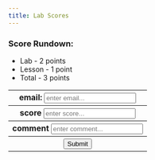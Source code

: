 ```yaml
---
title: Lab Scores
---
```


### Score Rundown:

- Lab - 2 points
- Lesson - 1 point
- Total - 3 points


<html>
  <div id="scores">
  </div>
  <div id="scoringInput">
  <table id="gradesInput">
  <tr>
  <th>
  <span>email:</span>
  <input
  autocomplete="off"
  type="email"
  id="email"
  name="email"
  placeholder="enter email..."
  />
  </th>
  </tr>
  <tr>
  <th>
  <span>score</span>
  <input
  autocomplete="off"
  type="text"
  id="score"
  name="score"
  placeholder="enter score..."
  />
  </th>
  </tr>
  <tr>
  <th>
  <span>comment</span>
  <input
  autocomplete="off"
  type="text"
  id="comment"
  name="comment"
  placeholder="enter comment..."
  />
  </th>
  </tr>
  <tr>
  <th>
  <button
  class="btn"
  type="submit"
  value="Submit"
  onclick="submitScore();"
  >
  Submit
  </button>
  </th>
  </tr>
  </table>
  </div>
</html>

<script>
    if(sessionStorage.getItem("role") == "ROLE_ADMIN"){
      document.getElementById("gradesInput").style.display = "none";
    } else if (sessionStorage.getItem("role") == null || sessionStorage.getItem("role") == "ROLE_USER"){
      document.getElementById("gradesInput").style.display = "block";
    } else {
      document.getElementById("gradesInput").style.display = "block";
    }

    // submit scores of user (TODO: can put inputs into table)
    function submitScore(){
      var emailValue = document.getElementById("email").value;
      var scoreValue = document.getElementById("email").value;
      var commentValue = document.getElementById("comment").value;
      var assignmentName = "homework";

      console.log(emailValue);
      console.log(scoreValue);
      console.log(commentValue);

      var myHeaders = new Headers();
        myHeaders.append("Content-Type", "application/json");

      var data = { email: emailValue, assignment: assignmentName, score: scoreValue, comment: commentValue };

      var requestOptions = {
        method: 'POST',
        headers: myHeaders,
        mode: 'cors',
        cache: 'default', 
        credentials: 'include',
        redirect: 'manual',
        body: JSON.stringify(data)
      };

      fetch(
        "https://abopsc-backend.dontntntnt.de/api/grading/updateGrade",
        requestOptions
      )
        .then((response) => response.text())
        .then((text) => {
          console.log(text);
          window.location.href = "https://deimie.github.io/temp/pages/scoringtemp.html";
        })
        .catch((error) => console.log("error", error));

    }

    // iterates through array and creates tr's and td's for each index
    function makeTableHTML(people) {
        var result = "<table>";
        result += "<thead><tr><th>Name</th><th>Score</th><th>Comment</th></thead><tbody>";
        // Create header row. Better way to do this?
        //for (var i = 0; i < array.length; i++) {
        for (var i = people.length-1; i > 0; i--) {
            result += "<tr>";
            for (var j = 1; j < people[i].length; j++) {
                result += "<td>"+ people[i][j]+"</td>";   
            }   
            result += "</tr>";
        }   
        result += "</tbody></table>";
        document.getElementById("scores").innerHTML = result;
    }
    // makeTableHTML(people);

    const url = "https://abopsc-backend.dontntntnt.de";

    async function initializeTable() {
        var myHeaders = new Headers();
        myHeaders.append("Content-Type", "application/json");

        var requestOptions = {
          method: 'GET',
          headers: myHeaders,
          mode: 'cors',
          cache: 'default', 
          credentials: 'include',
          redirect: 'manual',
        };

        var objects = [["id","name", "email", "homeworkScore", "comment"]];

        try{
          const response = await fetch(
            url + `/api/person/all`, requestOptions
          );
          
          const data = await response.json();
          console.log(data);

          for (var i in data) {
            var person = data[i];
            if(person.roles[0].name == 'ROLE_USER'){
              console.log(person.name);
              console.log(person.email);

              var requestOptions2 = {
                  method: 'POST',
                  headers: myHeaders,
                  mode: 'cors',
                  cache: 'default', 
                  credentials: 'include',
                  redirect: 'manual',
                  body: JSON.stringify({ email: person.email })
                };  
            
                const response2 = await fetch(url + '/api/grading/grades', requestOptions2);
                const data2 = await response2.json();
                  for (var j in data2){
                    var grade = data2[j];
                    var personGradeArray = [];
                    personGradeArray.push(grade.id);
                    personGradeArray.push(grade.person.name);
                    personGradeArray.push(grade.person.email);
                    personGradeArray.push(grade.points.toString());
                    personGradeArray.push(grade.comment)
                    console.log(personGradeArray);
                    objects.push(personGradeArray);
                  }              
              }
            }    
      } catch {
        console.log("failed"); // probably can pass through response
      }

        console.log(objects);
        return objects;
    }

    async function userTable(){
      var myHeaders = new Headers();
      myHeaders.append("Content-Type", "application/json");

      var requestOptions2 = {
        method: 'POST',
        headers: myHeaders,
        mode: 'cors',
        cache: 'default', 
        credentials: 'include',
        redirect: 'manual',
        body: JSON.stringify({ email: sessionStorage.getItem("email") })
      };  

      var objects = [["id","name", "homeworkScore", "comment"]];
  
      const response2 = await fetch(url + '/api/grading/grades', requestOptions2);
      const data2 = await response2.json();

      for (var j in data2){
        var grade = data2[j];
        var personGradeArray = [];
        personGradeArray.push(grade.id);
        personGradeArray.push(grade.person.name);
        personGradeArray.push(grade.points.toString());
        personGradeArray.push(grade.comment)
        console.log(personGradeArray);
        objects.push(personGradeArray);
      }   

      return objects;
    }

    if(sessionStorage.getItem("role") == "ROLE_ADMIN"){
      initializeTable().then(result => {
        makeTableHTML(result);
      })
    }

    if(sessionStorage.getItem("role") == "ROLE_USER"){
      userTable().then(result => {
        makeTableHTML(result);
      })
    }
</script>
